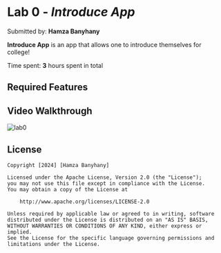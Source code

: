 # Lab 0 - *Introduce App*

Submitted by: **Hamza Banyhany**

**Introduce App** is an app that allows one to introduce themselves for college!

Time spent: **3** hours spent in total

## Required Features

## Video Walkthrough
![lab0](https://github.com/user-attachments/assets/1090999e-832a-4cc5-8daf-d031660eea52)


## License

    Copyright [2024] [Hamza Banyhany]

    Licensed under the Apache License, Version 2.0 (the "License");
    you may not use this file except in compliance with the License.
    You may obtain a copy of the License at

        http://www.apache.org/licenses/LICENSE-2.0

    Unless required by applicable law or agreed to in writing, software
    distributed under the License is distributed on an "AS IS" BASIS,
    WITHOUT WARRANTIES OR CONDITIONS OF ANY KIND, either express or implied.
    See the License for the specific language governing permissions and
    limitations under the License.

